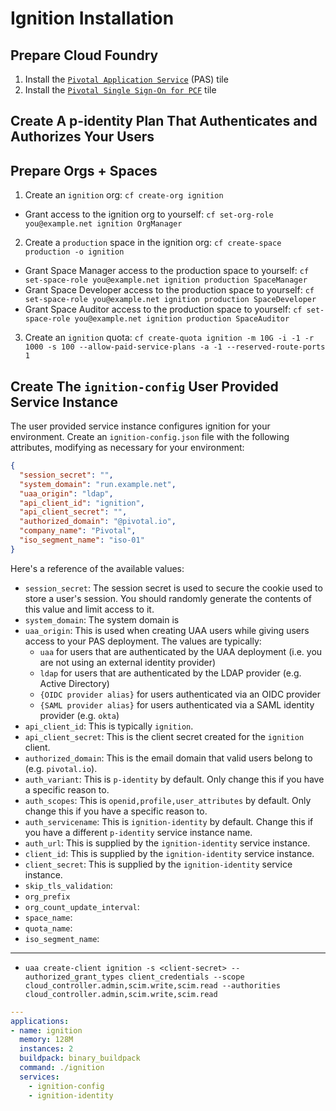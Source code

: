 # Ignition Installation

## Prepare Cloud Foundry

1. Install the [`Pivotal Application Service`](https://network.pivotal.io/products/elastic-runtime) (PAS) tile
2. Install the [`Pivotal Single Sign-On for PCF`](https://network.pivotal.io/products/pivotal_single_sign-on_service) tile

## Create A p-identity Plan That Authenticates and Authorizes Your Users



## Prepare Orgs + Spaces

1. Create an `ignition` org: `cf create-org ignition`
  * Grant access to the ignition org to yourself: `cf set-org-role you@example.net ignition OrgManager`
2. Create a `production` space in the ignition org: `cf create-space production -o ignition`
  * Grant Space Manager access to the production space to yourself: `cf set-space-role you@example.net ignition production SpaceManager`
  * Grant Space Developer access to the production space to yourself: `cf set-space-role you@example.net ignition production SpaceDeveloper`
  * Grant Space Auditor access to the production space to yourself: `cf set-space-role you@example.net ignition production SpaceAuditor`
3. Create an `ignition` quota: `cf create-quota ignition -m 10G -i -1 -r 1000 -s 100 --allow-paid-service-plans -a -1 --reserved-route-ports 1`

## Create The `ignition-config` User Provided Service Instance

The user provided service instance configures ignition for your environment. Create an `ignition-config.json` file with the following attributes, modifying as necessary for your environment:

```json
{
  "session_secret": "",
  "system_domain": "run.example.net",
  "uaa_origin": "ldap",
  "api_client_id": "ignition",
  "api_client_secret": "",
  "authorized_domain": "@pivotal.io",
  "company_name": "Pivotal",
  "iso_segment_name": "iso-01"
}
```

Here's a reference of the available values:

* `session_secret`: The session secret is used to secure the cookie used to store a user's session. You should randomly generate the contents of this value and limit access to it.
* `system_domain`: The system domain is
* `uaa_origin`: This is used when creating UAA users while giving users access to your PAS deployment. The values are typically:
  * `uaa` for users that are authenticated by the UAA deployment (i.e. you are not using an external identity provider)
  * `ldap` for users that are authenticated by the LDAP provider (e.g. Active Directory)
  * `{OIDC provider alias}` for users authenticated via an OIDC provider
  * `{SAML provider alias}` for users authenticated via a SAML identity provider (e.g. `okta`)
* `api_client_id`: This is typically `ignition`.
* `api_client_secret`: This is the client secret created for the `ignition` client.
* `authorized_domain`: This is the email domain that valid users belong to (e.g. `pivotal.io`).
* `auth_variant`: This is `p-identity` by default. Only change this if you have a specific reason to.
* `auth_scopes`: This is `openid,profile,user_attributes` by default. Only change this if you have a specific reason to.
* `auth_servicename`: This is `ignition-identity` by default. Change this if you have a different `p-identity` service instance name.
* `auth_url`: This is supplied by the `ignition-identity` service instance.
* `client_id`: This is supplied by the `ignition-identity` service instance.
* `client_secret`: This is supplied by the `ignition-identity` service instance.
* `skip_tls_validation`:
* `org_prefix`
* `org_count_update_interval`:
* `space_name`:
* `quota_name`:
* `iso_segment_name`:
---
* `uaa create-client ignition -s <client-secret> --authorized_grant_types client_credentials --scope cloud_controller.admin,scim.write,scim.read --authorities cloud_controller.admin,scim.write,scim.read`

```yml
---
applications:
- name: ignition
  memory: 128M
  instances: 2
  buildpack: binary_buildpack
  command: ./ignition
  services:
    - ignition-config
    - ignition-identity
```
